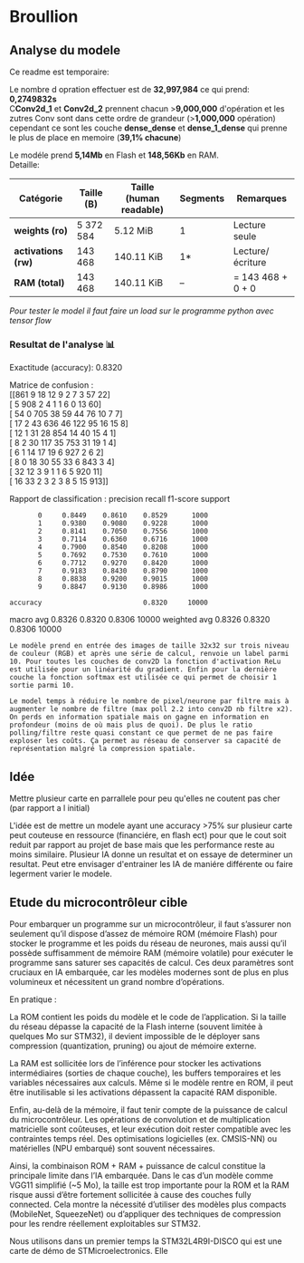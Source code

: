 # Broullion

## Analyse du modele
Ce readme est temporaire:

Le nombre d opration effectuer est de **32,997,984** ce qui prend: **0,2749832s**\
C**Conv2d_1** et **Conv2d_2** prennent chacun >**9,000,000** d'opération et les zutres Conv sont dans cette ordre de grandeur (>**1,000,000** opération) cependant ce sont les couche **dense_dense** et **dense_1_dense** qui prenne le plus de place en memoire (**39,1% chacune**)


Le modéle prend **5,14Mb** en Flash et **148,56Kb** en RAM.\
Detaille:

| Catégorie            | Taille (B) | Taille (human readable) | Segments | Remarques         |
| -------------------- | ---------- | ----------------------- | -------- | ----------------- |
| **weights (ro)**     | 5 372 584  | 5.12 MiB                | 1        | Lecture seule     |
| **activations (rw)** | 143 468    | 140.11 KiB              | 1*        | Lecture/écriture  |
| **RAM (total)**      | 143 468    | 140.11 KiB              | –        | = 143 468 + 0 + 0 |


*Pour tester le model il faut faire un load sur le programme python avec tensor flow*

### Resultat de l'analyse 📊
Exactitude (accuracy): 0.8320

Matrice de confusion :\
[[861   9  18  12   9   2   7   3  57  22]\
 [  5 908   2   4   1   1   6   0  13  60]\
 [ 54   0 705  38  59  44  76  10   7   7]\
 [ 17   2  43 636  46 122  95  16  15   8]\
 [ 12   1  31  28 854  14  40  15   4   1]\
 [  8   2  30 117  35 753  31  19   1   4]\
 [  6   1  14  17  19   6 927   2   6   2]\
 [  8   0  18  30  55  33   6 843   3   4]\
 [ 32  12   3   9   1   1   6   5 920  11]\
 [ 16  33   2   3   2   3   8   5  15 913]]

Rapport de classification :
              precision    recall  f1-score   support

           0     0.8449    0.8610    0.8529      1000
           1     0.9380    0.9080    0.9228      1000
           2     0.8141    0.7050    0.7556      1000
           3     0.7114    0.6360    0.6716      1000
           4     0.7900    0.8540    0.8208      1000
           5     0.7692    0.7530    0.7610      1000
           6     0.7712    0.9270    0.8420      1000
           7     0.9183    0.8430    0.8790      1000
           8     0.8838    0.9200    0.9015      1000
           9     0.8847    0.9130    0.8986      1000

    accuracy                         0.8320     10000
   macro avg     0.8326    0.8320    0.8306     10000
weighted avg     0.8326    0.8320    0.8306     10000


	Le modèle prend en entrée des images de taille 32x32 sur trois niveau de couleur (RGB) et après une série de calcul, renvoie un label parmi 10. Pour toutes les couches de conv2D la fonction d'activation ReLu est utilisée pour un linéarité du gradient. Enfin pour la dernière couche la fonction softmax est utilisée ce qui permet de choisir 1 sortie parmi 10.
    
	Le model temps à réduire le nombre de pixel/neurone par filtre mais à augmenter le nombre de filtre (max poll 2.2 into conv2D nb filtre x2). On perds en information spatiale mais on gagne en information en profondeur (moins de où mais plus de quoi). De plus le ratio polling/filtre reste quasi constant ce que permet de ne pas faire exploser les coûts. Ça permet au réseau de conserver sa capacité de représentation malgré la compression spatiale.

   ## Idée

Mettre plusieur carte en parrallele pour peu qu'elles ne coutent pas cher (par rapport a l initial)

L'idée est de mettre un modele ayant une accuracy >75% sur plusieur carte peut couteuse en ressource (financiére, en flash ect) pour que le cout soit reduit par rapport au projet de base mais que les performance reste au moins similaire. Plusieur IA donne un resultat et on essaye de determiner un resultat. Peut etre envisager d'entrainer les IA de maniére différente ou faire legerment varier le modele.

## Etude du microcontrôleur cible

Pour embarquer un programme sur un microcontrôleur, il faut s’assurer non seulement qu’il dispose d’assez de mémoire ROM (mémoire Flash) pour stocker le programme et les poids du réseau de neurones, mais aussi qu’il possède suffisamment de mémoire RAM (mémoire volatile) pour exécuter le programme sans saturer ses capacités de calcul. Ces deux paramètres sont cruciaux en IA embarquée, car les modèles modernes sont de plus en plus volumineux et nécessitent un grand nombre d’opérations.

En pratique :

La ROM contient les poids du modèle et le code de l’application. Si la taille du réseau dépasse la capacité de la Flash interne (souvent limitée à quelques Mo sur STM32), il devient impossible de le déployer sans compression (quantization, pruning) ou ajout de mémoire externe.

La RAM est sollicitée lors de l’inférence pour stocker les activations intermédiaires (sorties de chaque couche), les buffers temporaires et les variables nécessaires aux calculs. Même si le modèle rentre en ROM, il peut être inutilisable si les activations dépassent la capacité RAM disponible.

Enfin, au-delà de la mémoire, il faut tenir compte de la puissance de calcul du microcontrôleur. Les opérations de convolution et de multiplication matricielle sont coûteuses, et leur exécution doit rester compatible avec les contraintes temps réel. Des optimisations logicielles (ex. CMSIS-NN) ou matérielles (NPU embarqué) sont souvent nécessaires.

Ainsi, la combinaison ROM + RAM + puissance de calcul constitue la principale limite dans l’IA embarquée. Dans le cas d’un modèle comme VGG11 simplifié (~5 Mo), la taille est trop importante pour la ROM et la RAM risque aussi d’être fortement sollicitée à cause des couches fully connected. Cela montre la nécessité d’utiliser des modèles plus compacts (MobileNet, SqueezeNet) ou d’appliquer des techniques de compression pour les rendre réellement exploitables sur STM32.

Nous utilisons dans un premier temps la STM32L4R9I-DISCO qui est une carte de démo de STMicroelectronics. Elle 
